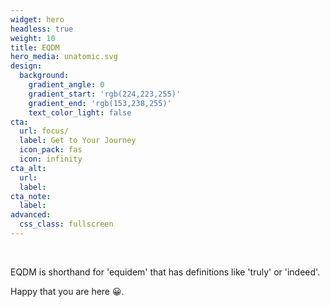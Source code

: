 ```yaml
---
widget: hero
headless: true
weight: 10
title: EQDM
hero_media: unatomic.svg
design:
  background:
    gradient_angle: 0
    gradient_start: 'rgb(224,223,255)'
    gradient_end: 'rgb(153,238,255)'
    text_color_light: false
cta:
  url: focus/
  label: Get to Your Journey
  icon_pack: fas
  icon: infinity
cta_alt:
  url:
  label:
cta_note:
  label:
advanced:
  css_class: fullscreen
---
```

<br>

EQDM is shorthand for 'equidem' that has definitions like 'truly' or 'indeed'.

Happy that you are here 😀.
